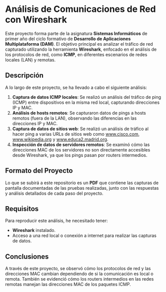 # Análisis de Comunicaciones de Red con Wireshark

Este proyecto forma parte de la asignatura **Sistemas Informáticos** de primer año del ciclo formativo de **Desarrollo de Aplicaciones Multiplataforma (DAM)**. El objetivo principal es analizar el tráfico de red capturado utilizando la herramienta **Wireshark**, enfocado en el análisis de los protocolos de red, como **ICMP**, en diferentes escenarios de redes locales (LAN) y remotas.

## Descripción

A lo largo de este proyecto, se ha llevado a cabo el siguiente análisis:

1. **Captura de datos ICMP locales**: Se realizó un análisis del tráfico de ping (ICMP) entre dispositivos en la misma red local, capturando direcciones IP y MAC.
2. **Análisis de hosts remotos**: Se capturaron datos de pings a hosts remotos (fuera de la LAN), observando las diferencias en las direcciones IP y MAC.
3. **Captura de datos de sitios web**: Se realizó un análisis de tráfico al hacer ping a varias URLs de sitios web como www.cisco.com, www.wikipedia.org y www.educa2.madrid.org.
4. **Inspección de datos de servidores remotos**: Se examinó cómo las direcciones MAC de los servidores no son directamente accesibles desde Wireshark, ya que los pings pasan por routers intermedios.

## Formato del Proyecto

Lo que se subirá a este repositorio es un **PDF** que contiene las capturas de pantalla documentadas de las pruebas realizadas, junto con las respuestas y análisis detallados de cada paso del proyecto.

## Requisitos

Para reproducir este análisis, he necesitado tener:

- **Wireshark** instalado.
- Acceso a una red local o conexión a internet para realizar las capturas de datos.

## Conclusiones

A través de este proyecto, se observó cómo los protocolos de red y las direcciones MAC cambian dependiendo de si la comunicación es local o remota. También se evidenció cómo los routers intermedios en las redes remotas manejan las direcciones MAC de los paquetes ICMP.

